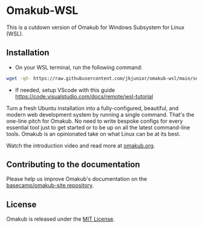# Omakub-WSL

This is a cutdown version of Omakub for Windows Subsystem for Linux (WSL).

## Installation

- On your WSL terminal, run the following command:

```bash
wget -qO- https://raw.githubusercontent.com/jkjunior/omakub-wsl/main/setup | bash
```

- If needed, setup VScode with this guide https://code.visualstudio.com/docs/remote/wsl-tutorial

Turn a fresh Ubuntu installation into a fully-configured, beautiful, and modern web development system by running a single command. That's the one-line pitch for Omakub. No need to write bespoke configs for every essential tool just to get started or to be up on all the latest command-line tools. Omakub is an opinionated take on what Linux can be at its best.

Watch the introduction video and read more at [omakub.org](https://omakub.org).

## Contributing to the documentation

Please help us improve Omakub's documentation on the [basecamp/omakub-site repository](https://github.com/basecamp/omakub-site).

## License

Omakub is released under the [MIT License](https://opensource.org/licenses/MIT).
